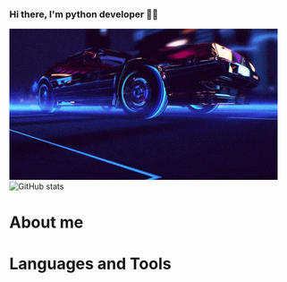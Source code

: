 ### Hi there, I'm python developer  🐍👋
![header](https://github.com/Flict-dev/Flict-dev/blob/master/assets/reto_wave.gif) ![GitHub stats](https://github-readme-stats.vercel.app/api?username=Flict-dev&show_icons=true&theme=radical)



# About me 
# Languages and Tools

